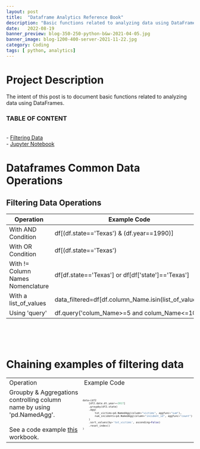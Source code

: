 ```yaml
---
layout: post
title:  "Dataframe Analytics Reference Book"
description: "Basic functions related to analyzing data using DataFrames"
date:   2022-08-19
banner_preview: blog-350-250-python-b&w-2021-04-05.jpg
banner_image: blog-1200-400-server-2021-11-22.jpg
category: Coding
tags: [ python, analytics]
---
```


# Project Description

The intent of this post is to document basic functions related to analyzing data using DataFrames. 

### TABLE OF CONTENT

\
    - [Filtering Data](#filtering-data) <br>
    - [Jupyter Notebook](#jupyter-notebook) <br>


<!-- no toc -->



# Dataframes Common Data Operations

## Filtering Data Operations
|Operation|Example Code|
|--|--|
|With AND Condition|df[(df.state=='Texas') & (df.year==1990)]|
|With OR Condition|df[(df.state=='Texas') | (df.year==1990)]|
|With != Column Names Nomenclature|df[df.state=='Texas'] or df[df['state']=='Texas']|
|With a list_of_values|data_filtered=df[df.column_Name.isin(list_of_values)]|
|Using 'query'|df.query('colum_Name>=5 and colum_Name<=10')|

</br>
</br>
</br>

# Chaining examples of filtering data

<table>
<tr>
<td> Operation </td> <td> Example Code </td>
</tr>

<tr>
    <td> Groupby & Aggregations controlling column name by using 'pd.NamedAgg'.
        </br>
        </br>
        See a code example <a href="https://github.com/aaas24/code_library/tree/main/us_mass_shootings">this</a> workbook.
    </td>
    <td style="font-size: 8px">

```python
data=(df2
    [df2.date.dt.year==2017]
    .groupby(df2.state)
    .agg(
        tot_victims=pd.NamedAgg(column="victims", aggfunc="sum"),
        num_incidents=pd.NamedAgg(column="incident_id", aggfunc="count")
    )
    .sort_values(by='tot_victims', ascending=False)
    .reset_index()
)
```
</td>
</tr>

<!--Copy the section below to add another row
<tr>
    <td> 
        Examples 
    </td>
    <td style="font-size: 8px">

```python
data
``` 
</td>
</tr>
-->


</table>